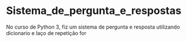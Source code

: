 # Sistema_de_pergunta_e_respostas
 No curso de Python 3, fiz um sistema de pergunta e resposta utilizando dicionario e laço de repetição for
